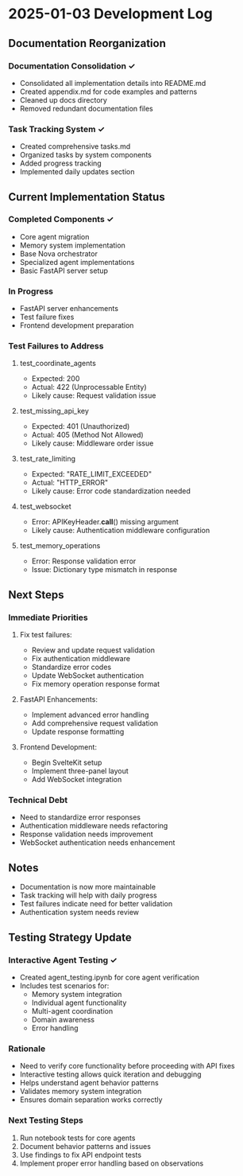 # 2025-01-03 Development Log

## Documentation Reorganization

### Documentation Consolidation ✓
- Consolidated all implementation details into README.md
- Created appendix.md for code examples and patterns
- Cleaned up docs directory
- Removed redundant documentation files

### Task Tracking System ✓
- Created comprehensive tasks.md
- Organized tasks by system components
- Added progress tracking
- Implemented daily updates section

## Current Implementation Status

### Completed Components ✓
- Core agent migration
- Memory system implementation
- Base Nova orchestrator
- Specialized agent implementations
- Basic FastAPI server setup

### In Progress
- FastAPI server enhancements
- Test failure fixes
- Frontend development preparation

### Test Failures to Address
1. test_coordinate_agents
   - Expected: 200
   - Actual: 422 (Unprocessable Entity)
   - Likely cause: Request validation issue

2. test_missing_api_key
   - Expected: 401 (Unauthorized)
   - Actual: 405 (Method Not Allowed)
   - Likely cause: Middleware order issue

3. test_rate_limiting
   - Expected: "RATE_LIMIT_EXCEEDED"
   - Actual: "HTTP_ERROR"
   - Likely cause: Error code standardization needed

4. test_websocket
   - Error: APIKeyHeader.__call__() missing argument
   - Likely cause: Authentication middleware configuration

5. test_memory_operations
   - Error: Response validation error
   - Issue: Dictionary type mismatch in response

## Next Steps

### Immediate Priorities
1. Fix test failures:
   - Review and update request validation
   - Fix authentication middleware
   - Standardize error codes
   - Update WebSocket authentication
   - Fix memory operation response format

2. FastAPI Enhancements:
   - Implement advanced error handling
   - Add comprehensive request validation
   - Update response formatting

3. Frontend Development:
   - Begin SvelteKit setup
   - Implement three-panel layout
   - Add WebSocket integration

### Technical Debt
- Need to standardize error responses
- Authentication middleware needs refactoring
- Response validation needs improvement
- WebSocket authentication needs enhancement

## Notes
- Documentation is now more maintainable
- Task tracking will help with daily progress
- Test failures indicate need for better validation
- Authentication system needs review

## Testing Strategy Update

### Interactive Agent Testing ✓
- Created agent_testing.ipynb for core agent verification
- Includes test scenarios for:
  * Memory system integration
  * Individual agent functionality
  * Multi-agent coordination
  * Domain awareness
  * Error handling

### Rationale
- Need to verify core functionality before proceeding with API fixes
- Interactive testing allows quick iteration and debugging
- Helps understand agent behavior patterns
- Validates memory system integration
- Ensures domain separation works correctly

### Next Testing Steps
1. Run notebook tests for core agents
2. Document behavior patterns and issues
3. Use findings to fix API endpoint tests
4. Implement proper error handling based on observations
